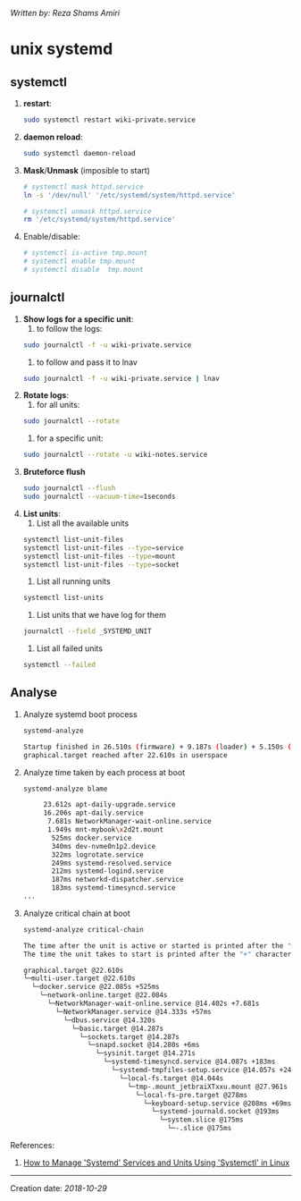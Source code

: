 _Written by: Reza Shams Amiri_

# unix systemd

## systemctl
1. **restart**:
    ``` sh
    sudo systemctl restart wiki-private.service 
    ```
1. **daemon reload**:
    ``` sh
    sudo systemctl daemon-reload
    ```
1. **Mask**/**Unmask** (imposible to start)
    ``` sh
    # systemctl mask httpd.service
    ln -s '/dev/null' '/etc/systemd/system/httpd.service'

    # systemctl unmask httpd.service
    rm '/etc/systemd/system/httpd.service'
    ```
1. Enable/disable:
    ``` sh
    # systemctl is-active tmp.mount
    # systemctl enable tmp.mount
    # systemctl disable  tmp.mount
    ```
##  journalctl  
1. **Show logs for a specific unit**:
    1. to follow the logs:
    ``` sh
    sudo journalctl -f -u wiki-private.service
    ```
    1. to follow and pass it to lnav
    ``` sh
    sudo journalctl -f -u wiki-private.service | lnav
    ```
1. **Rotate logs**:
    1. for all units:
    ``` sh
    sudo journalctl --rotate
    ```
    1. for a specific unit:
    ``` sh
    sudo journalctl --rotate -u wiki-notes.service
    ```
1. **Bruteforce flush**
    ``` sh
    sudo journalctl --flush
    sudo journalctl --vacuum-time=1seconds
    ```
2. **List units**:
    1. List all the available units       
    ``` sh
    systemctl list-unit-files
    systemctl list-unit-files --type=service
    systemctl list-unit-files --type=mount
    systemctl list-unit-files --type=socket
    ```
    1. List all running units    
    ``` sh
    systemctl list-units    
    ```
    1. List units that we have log for them 
    ``` sh
    journalctl --field _SYSTEMD_UNIT
    ```
    1. List all failed units
    ``` sh
    systemctl --failed
    ```
## Analyse

1.  Analyze systemd boot process     
    ``` sh
    systemd-analyze
    
    Startup finished in 26.510s (firmware) + 9.187s (loader) + 5.150s (kernel) + 1min 1.908s (userspace) = 1min 42.756s
    graphical.target reached after 22.610s in userspace
    ```
1.  Analyze time taken by each process at boot   
    ``` sh
    systemd-analyze blame
    
         23.612s apt-daily-upgrade.service
         16.206s apt-daily.service
          7.681s NetworkManager-wait-online.service
          1.949s mnt-mybook\x2d2t.mount
           525ms docker.service
           340ms dev-nvme0n1p2.device
           322ms logrotate.service
           249ms systemd-resolved.service
           212ms systemd-logind.service
           187ms networkd-dispatcher.service
           183ms systemd-timesyncd.service
    ...
    ```
1.  Analyze critical chain at boot   
    ``` sh
    systemd-analyze critical-chain
    
    The time after the unit is active or started is printed after the "@" character.
    The time the unit takes to start is printed after the "+" character.

    graphical.target @22.610s
    └─multi-user.target @22.610s
      └─docker.service @22.085s +525ms
        └─network-online.target @22.084s
          └─NetworkManager-wait-online.service @14.402s +7.681s
            └─NetworkManager.service @14.333s +57ms
              └─dbus.service @14.320s
                └─basic.target @14.287s
                  └─sockets.target @14.287s
                    └─snapd.socket @14.280s +6ms
                      └─sysinit.target @14.271s
                        └─systemd-timesyncd.service @14.087s +183ms
                          └─systemd-tmpfiles-setup.service @14.057s +24ms
                            └─local-fs.target @14.044s
                              └─tmp-.mount_jetbraiXTxxu.mount @27.961s
                                └─local-fs-pre.target @278ms
                                  └─keyboard-setup.service @208ms +69ms
                                    └─systemd-journald.socket @193ms
                                      └─system.slice @175ms
                                        └─-.slice @175ms

    ```

References:
1. [How to Manage 'Systemd' Services and Units Using 'Systemctl' in Linux][HTMSSAUUSIL]

* * *
Creation date: _2018-10-29_

[HTMSSAUUSIL]: https://www.tecmint.com/manage-services-using-systemd-and-systemctl-in-linux/